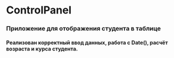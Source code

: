 # ControlPanel

### Приложение для отображения студента в таблице
#### Реализован корректный ввод данных, работа с Date(), расчёт возраста и курса студента.
